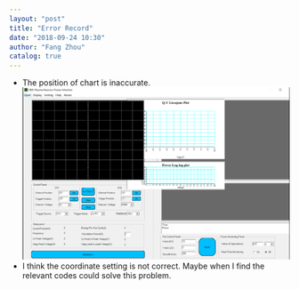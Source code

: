 ```yaml
---
layout: "post"
title: "Error Record"
date: "2018-09-24 10:30"
author: "Fang Zhou"
catalog: true
---
```

- The position of chart is inaccurate.
![position](/img/site/position.PNG)
- I think the coordinate setting is not correct. Maybe when I find the relevant codes could solve this problem.

